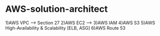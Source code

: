 # AWS-solution-architect
1)AWS VPC --> Section 27
2)AWS EC2 -->
3)AWS IAM
4)AWS S3
5)AWS High-Availability & Scalability [ELB, ASG]
6)AWS Route 53
